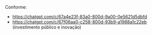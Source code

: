 Conforme:
- https://chatgpt.com/c/67a4e23f-83a0-800d-9a00-0e5621d5dbfd
- https://chatgpt.com/c/67f06aa0-c258-800d-93b9-a1988a1c22eb (investimento público e inovação)
